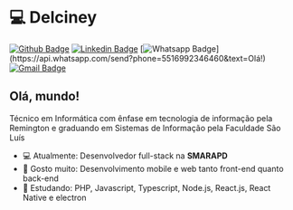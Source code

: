 # 💻 Delciney

[![Github Badge](https://img.shields.io/badge/-Github-000?style=flat-square&logo=Github&logoColor=white&link=https://github.com/delciney)](https://github.com/delciney)
[![Linkedin Badge](https://img.shields.io/badge/-LinkedIn-blue?style=flat-square&logo=Linkedin&logoColor=white&link=https://www.linkedin.com/in/delciney/)](https://www.linkedin.com/in/delciney/)
[![Whatsapp Badge](https://img.shields.io/badge/-Whatsapp-4CA143?style=flat-square&labelColor=4CA143&logo=whatsapp&logoColor=white&link=https://api.whatsapp.com/send?phone=5516992346460&text=Olá!)](https://api.whatsapp.com/send?phone=5516992346460&text=Olá!)
[![Gmail Badge](https://img.shields.io/badge/-Gmail-c14438?style=flat-square&logo=Gmail&logoColor=white&link=mailto:dl.oliveira@unesp.br)](mailto:dl.oliveira@unesp.br)

## Olá, mundo! 

Técnico em Informática com ênfase em tecnologia de informação pela Remington e graduando em Sistemas de Informação pela Faculdade São Luís

- 💻 Atualmente: Desenvolvedor full-stack na **SMARAPD**
- 💙 Gosto muito: Desenvolvimento mobile e web tanto front-end quanto back-end
- 📖 Estudando: PHP, Javascript, Typescript, Node.js, React.js, React Native e electron
